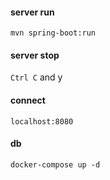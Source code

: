 
#### server run
`mvn spring-boot:run`

#### server stop

`Ctrl C` and y

#### connect
`localhost:8080`

#### db
`docker-compose up -d`